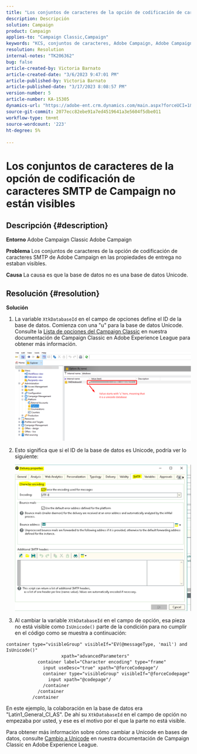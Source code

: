 ```yaml
---
title: "Los conjuntos de caracteres de la opción de codificación de caracteres SMTP de Campaign no están visibles"
description: Descripción
solution: Campaign
product: Campaign
applies-to: "Campaign Classic,Campaign"
keywords: "KCS, conjuntos de caracteres, Adobe Campaign, Adobe Campaign Classic, opción de codificación de caracteres SMTP no visible, variable XtkDatabaseId"
resolution: Resolution
internal-notes: "TK206362"
bug: false
article-created-by: Victoria Barnato
article-created-date: "3/6/2023 9:47:01 PM"
article-published-by: Victoria Barnato
article-published-date: "3/17/2023 8:08:57 PM"
version-number: 5
article-number: KA-15305
dynamics-url: "https://adobe-ent.crm.dynamics.com/main.aspx?forceUCI=1&pagetype=entityrecord&etn=knowledgearticle&id=0082eb6b-68bc-ed11-83ff-6045bd006a22"
source-git-commit: 2077ecc82ebe91a7ed4519641a3e5604f5dbe011
workflow-type: tm+mt
source-wordcount: '223'
ht-degree: 5%

---
```


# Los conjuntos de caracteres de la opción de codificación de caracteres SMTP de Campaign no están visibles

## Descripción {#description}


<b>Entorno</b>
Adobe Campaign Classic Adobe Campaign

<b>Problema</b>
Los conjuntos de caracteres de la opción de codificación de caracteres SMTP de Adobe Campaign en las propiedades de entrega no estaban visibles.

<b>Causa</b>
La causa es que la base de datos no es una base de datos Unicode.


## Resolución {#resolution}


<b>Solución</b>

1. La variable `XtkDatabaseId` en el campo de opciones define el ID de la base de datos. Comienza con una &quot;u&quot; para la base de datos Unicode. Consulte la [Lista de opciones del Campaign Classic](https://experienceleague.adobe.com/docs/campaign-classic/using/installing-campaign-classic/appendices/configuring-campaign-options.html?lang=es) en nuestra documentación de Campaign Classic en Adobe Experience League para obtener más información.



   ![](assets/bf1b2c42-ffc4-ed11-83ff-6045bd0065f9.png)
2. Esto significa que si el ID de la base de datos es Unicode, podría ver lo siguiente:

   ![](assets/a09fa8de-fdc4-ed11-83ff-6045bd0065f9.png)
3. Al cambiar la variable `XtkDatabaseId` en el campo de opción, esa pieza no está visible como `IsUnicode()` parte de la condición para no cumplir en el código como se muestra a continuación:



```
container type="visibleGroup" visibleIf="EV(@messageType, 'mail') and IsUnicode()"
                     xpath="advancedParameters"
            container label="Character encoding" type="frame"
              input useDesc="true" xpath="@forceCodepage"/
              container type="visibleGroup" visibleIf="@forceCodepage"
                input xpath="@codepage"/
              /container
            /container
          /container
```




En este ejemplo, la colaboración en la base de datos era &quot;Latin1_General_CI_AS&quot;. De ahí su `XtkDatabaseId` en el campo de opción no empezaba por usted, y ese es el motivo por el que la parte no está visible.

Para obtener más información sobre cómo cambiar a Unicode en bases de datos, consulte [Cambio a Unicode](https://experienceleague.adobe.com/docs/campaign-classic/using/monitoring-campaign-classic/updating-adobe-campaign/switching-to-unicode.html) en nuestra documentación de Campaign Classic en Adobe Experience League.
